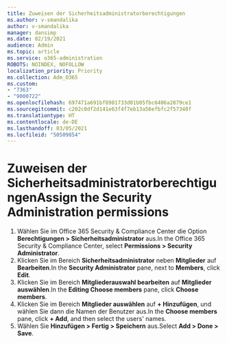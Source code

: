 ```yaml
---
title: Zuweisen der Sicherheitsadministratorberechtigungen
ms.author: v-smandalika
author: v-smandalika
manager: dansimp
ms.date: 02/19/2021
audience: Admin
ms.topic: article
ms.service: o365-administration
ROBOTS: NOINDEX, NOFOLLOW
localization_priority: Priority
ms.collection: Adm_O365
ms.custom:
- "7363"
- "9000722"
ms.openlocfilehash: 697471a691bf8981733d01b05fbc6406a2879ce1
ms.sourcegitcommit: c202c0df2d141e63f4f7eb13a56efbfc2f57348f
ms.translationtype: HT
ms.contentlocale: de-DE
ms.lasthandoff: 03/05/2021
ms.locfileid: "50509854"
---
```

# <a name="assign-the-security-administration-permissions"></a><span data-ttu-id="fe9fd-102">Zuweisen der Sicherheitsadministratorberechtigungen</span><span class="sxs-lookup"><span data-stu-id="fe9fd-102">Assign the Security Administration permissions</span></span>

1. <span data-ttu-id="fe9fd-103">Wählen Sie im Office 365 Security & Compliance Center die Option **Berechtigungen > Sicherheitsadministrator** aus.</span><span class="sxs-lookup"><span data-stu-id="fe9fd-103">In the Office 365 Security & Compliance Center, select **Permissions > Security Administrator**.</span></span>
2. <span data-ttu-id="fe9fd-104">Klicken Sie im Bereich **Sicherheitsadministrator** neben **Mitglieder** auf **Bearbeiten**.</span><span class="sxs-lookup"><span data-stu-id="fe9fd-104">In the **Security Administrator** pane, next to **Members**, click **Edit**.</span></span>
3. <span data-ttu-id="fe9fd-105">Klicken Sie im Bereich **Mitgliederauswahl bearbeiten** auf **Mitglieder auswählen**.</span><span class="sxs-lookup"><span data-stu-id="fe9fd-105">In the **Editing Choose members** pane, click **Choose members**.</span></span>
4. <span data-ttu-id="fe9fd-106">Klicken Sie im Bereich **Mitglieder auswählen** auf **+ Hinzufügen**, und wählen Sie dann die Namen der Benutzer aus.</span><span class="sxs-lookup"><span data-stu-id="fe9fd-106">In the **Choose members** pane, click **+ Add**, and then select the users' names.</span></span>
5. <span data-ttu-id="fe9fd-107">Wählen Sie **Hinzufügen > Fertig > Speichern** aus.</span><span class="sxs-lookup"><span data-stu-id="fe9fd-107">Select **Add > Done > Save**.</span></span>

